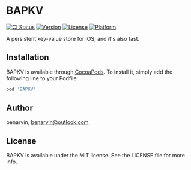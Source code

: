 # BAPKV

[![CI Status](https://img.shields.io/travis/benarvin/BAPKV.svg?style=flat)](https://travis-ci.org/benarvin/BAPKV)
[![Version](https://img.shields.io/cocoapods/v/BAPKV.svg?style=flat)](https://cocoapods.org/pods/BAPKV)
[![License](https://img.shields.io/cocoapods/l/BAPKV.svg?style=flat)](https://cocoapods.org/pods/BAPKV)
[![Platform](https://img.shields.io/cocoapods/p/BAPKV.svg?style=flat)](https://cocoapods.org/pods/BAPKV)

A persistent key-value store for iOS, and it's also fast.

## Installation

BAPKV is available through [CocoaPods](https://cocoapods.org). To install
it, simply add the following line to your Podfile:

```ruby
pod 'BAPKV'
```

## Author

benarvin, benarvin@outlook.com

## License

BAPKV is available under the MIT license. See the LICENSE file for more info.
